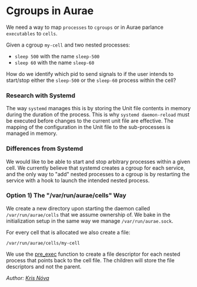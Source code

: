 # Cgroups in Aurae

We need a way to map `processes` to `cgroups` or in Aurae parlance `executables` to `cells`. 

Given a cgroup `my-cell` and two nested processes:

 - `sleep 500` with the name `sleep-500`
 - `sleep 60` with the name `sleep-60`

How do we identify which pid to send signals to if the user intends to start/stop either the `sleep-500` or the `sleep-60` process within the cell?

### Research with Systemd

The way `systemd` manages this is by storing the Unit file contents in memory during the duration of the process. This is why `systemd daemon-reload` must be executed before changes to the current unit file are effective. The mapping of the configuration in the Unit file to the sub-processes is managed in memory.

### Differences from Systemd

We would like to be able to start and stop arbitrary processes within a given cell. We currently believe that systemd creates a cgroup for each service, and the only way to "add" nested processes to a cgroup is by restarting the service with a hook to launch the intended nested process.

### Option 1) The "/var/run/aurae/cells" Way

We create a new directory upon starting the daemon called `/var/run/aurae/cells` that we assume ownership of. We bake in the initialization setup in the same way we manage `/var/run/aurae.sock`. 

For every cell that is allocated we also create a file:

``` 
/var/run/aurae/cells/my-cell
```

We use the [pre_exec](https://doc.rust-lang.org/std/os/unix/process/trait.CommandExt.html#tymethod.pre_exec) function to create a file descriptor for each nested process that points back to the cell file. 
The children will store the file descriptors and not the parent.


_Author: [Kris Nóva](https://github.com/krisnova)_
